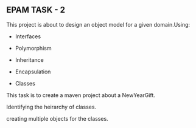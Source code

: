 ## EPAM TASK - 2

This project is about to design an object model for a given domain.Using:

  - Interfaces

  - Polymorphism

  - Inheritance

  - Encapsulation

  - Classes

This task is to create a maven project about a NewYearGift.

Identifying the heirarchy of classes.

creating multiple objects for the classes.

